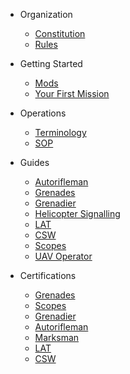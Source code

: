 * Organization

  * [Constitution](organization/constitution.md)
  * [Rules](organization/rules.md)

* Getting Started
  * [Mods](starting/mods.md)
  * [Your First Mission](operations/first-mission.md)

* Operations
  * [Terminology](operations/terminology.md)
  * [SOP](operations/sop.md)

* Guides
  * [Autorifleman](guides/autorifleman.md)
  * [Grenades](guides/grenades.md)
  * [Grenadier](guides/grenadier.md)
  * [Helicopter Signalling](guides/helicopter_signal.md)
  * [LAT](guides/lat.md)
  * [CSW](guides/csw.md)
  * [Scopes](guides/scopes.md)
  * [UAV Operator](guides/uav.md)

* Certifications
  * [Grenades](certs/grenades.md)
  * [Scopes](certs/scopes.md)
  * [Grenadier](certs/grenadier.md)
  * [Autorifleman](certs/autorifleman.md)
  * [Marksman](certs/marksman)
  * [LAT](certs/lat.md)
  * [CSW](certs/csw.md)
